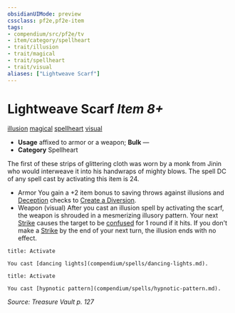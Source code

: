 ```yaml
---
obsidianUIMode: preview
cssclass: pf2e,pf2e-item
tags:
- compendium/src/pf2e/tv
- item/category/spellheart
- trait/illusion
- trait/magical
- trait/spellheart
- trait/visual
aliases: ["Lightweave Scarf"]
---
```

# Lightweave Scarf *Item 8+*  
[illusion](rules/traits/illusion.md)  [magical](rules/traits/magical.md)  [spellheart](rules/traits/spellheart-som.md)  [visual](rules/traits/visual.md)  

- **Usage** affixed to armor or a weapon; **Bulk** —
- **Category** Spellheart

The first of these strips of glittering cloth was worn by a monk from Jinin who would interweave it into his handwraps of mighty blows. The spell DC of any spell cast by activating this item is 24.

- Armor You gain a +2 item bonus to saving throws against illusions and [Deception](compendium/skills.md#Deception) checks to [Create a Diversion](rules/actions/create-a-diversion.md).
- Weapon (visual) After you cast an illusion spell by activating the scarf, the weapon is shrouded in a mesmerizing illusory pattern. Your next [Strike](rules/actions/strike.md) causes the target to be [confused](rules/conditions.md#Confused) for 1 round if it hits. If you don't make a [Strike](rules/actions/strike.md) by the end of your next turn, the illusion ends with no effect.

```ad-embed-ability
title: Activate

You cast [dancing lights](compendium/spells/dancing-lights.md).
```

```ad-embed-ability
title: Activate

You cast [hypnotic pattern](compendium/spells/hypnotic-pattern.md).
```

*Source: Treasure Vault p. 127*